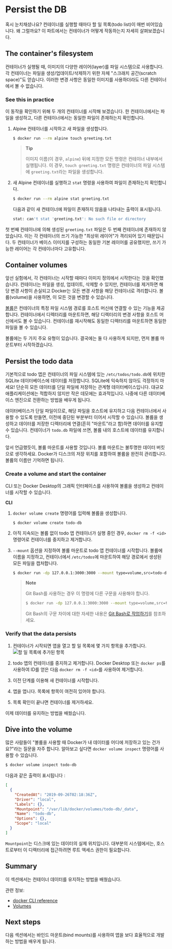 # Persist the DB

혹시 눈치채셨나요? 컨테이너를 실행할 때마다 할 일 목록(todo list)이 매번 비어있습니다. 왜 그럴까요? 이 파트에서는 컨테이너가 어떻게 작동하는지 자세히 살펴보겠습니다.

## The container's filesystem

컨테이너가 실행될 때, 이미지의 다양한 레이어(layer)를 파일 시스템으로 사용합니다. 각 컨테이너는 파일을 생성/업데이트/삭제하기 위한 자체 "스크래치 공간(scratch space)"도 얻습니다. 이러한 변경 사항은 동일한 이미지를 사용하더라도 다른 컨테이너에서 볼 수 없습니다.

### See this in practice

이 동작을 확인하기 위해 두 개의 컨테이너를 시작해 보겠습니다. 한 컨테이너에서는 파일을 생성하고, 다른 컨테이너에서는 동일한 파일이 존재하는지 확인합니다.

1. Alpine 컨테이너를 시작하고 새 파일을 생성합니다.

   ```bash
   $ docker run --rm alpine touch greeting.txt
   ```

   > **Tip**
   >
   > 이미지 이름(이 경우, `alpine`) 뒤에 지정한 모든 명령은 컨테이너 내부에서 실행됩니다. 이 경우, `touch greeting.txt` 명령은 컨테이너의 파일 시스템에 `greeting.txt`라는 파일을 생성합니다.

2. 새 Alpine 컨테이너를 실행하고 `stat` 명령을 사용하여 파일이 존재하는지 확인합니다.

   ```bash
   $ docker run --rm alpine stat greeting.txt
   ```

   다음과 같이 새 컨테이너에 파일이 존재하지 않음을 나타내는 출력이 표시됩니다.

   ```bash
   stat: can't stat 'greeting.txt': No such file or directory
   ```

첫 번째 컨테이너에 의해 생성된 `greeting.txt` 파일은 두 번째 컨테이너에 존재하지 않았습니다. 이는 각 컨테이너의 쓰기 가능한 "최상위 레이어"가 격리되어 있기 때문입니다. 두 컨테이너가 베이스 이미지를 구성하는 동일한 기본 레이어를 공유했지만, 쓰기 가능한 레이어는 각 컨테이너마다 고유합니다.

## Container volumes

앞선 실험에서, 각 컨테이너는 시작할 때마다 이미지 정의에서 시작한다는 것을 확인했습니다. 컨테이너는 파일을 생성, 업데이트, 삭제할 수 있지만, 컨테이너를 제거하면 해당 변경 사항이 손실되고 Docker는 모든 변경 사항을 해당 컨테이너로 격리합니다. 볼륨(volume)을 사용하면, 이 모든 것을 변경할 수 있습니다.

[볼륨](https://docs.docker.com/engine/storage/volumes/)은 컨테이너의 특정 파일 시스템 경로를 호스트 머신에 연결할 수 있는 기능을 제공합니다. 컨테이너에서 디렉터리를 마운트하면, 해당 디렉터리의 변경 사항을 호스트 머신에서도 볼 수 있습니다. 컨테이너를 재시작해도 동일한 디렉터리를 마운트하면 동일한 파일을 볼 수 있습니다.

볼륨에는 두 가지 주요 유형이 있습니다. 결국에는 둘 다 사용하게 되지만, 먼저 볼륨 마운트부터 시작하겠습니다.

## Persist the todo data

기본적으로 todo 앱은 컨테이너의 파일 시스템에 있는 `/etc/todos/todo.db`에 위치한 SQLite 데이터베이스에 데이터를 저장합니다. SQLite에 익숙하지 않아도 걱정하지 마세요! 단순히 모든 데이터를 단일 파일에 저장하는 관계형 데이터베이스입니다. 대규모 애플리케이션에는 적합하지 않지만 작은 데모에는 효과적입니다. 나중에 다른 데이터베이스 엔진으로 전환하는 방법을 배우게 됩니다.

데이터베이스가 단일 파일이므로, 해당 파일을 호스트에 유지하고 다음 컨테이너에서 사용할 수 있도록 만들면, 이전에 중단된 부분부터 이어서 시작할 수 있습니다. 볼륨을 생성하고 데이터를 저장한 디렉터리에 연결(흔히 "마운트"라고 함)하면 데이터를 유지할 수 있습니다. 컨테이너가 `todo.db` 파일에 쓰면, 볼륨 내의 호스트에 데이터를 유지합니다.

앞서 언급했듯이, 볼륨 마운트를 사용할 것입니다. 볼륨 마운트는 불투명한 데이터 버킷으로 생각하세요. Docker가 디스크의 저장 위치를 포함하여 볼륨을 완전히 관리합니다. 볼륨의 이름만 기억하면 됩니다.

### Create a volume and start the container

CLI 또는 Docker Desktop의 그래픽 인터페이스를 사용하여 볼륨을 생성하고 컨테이너를 시작할 수 있습니다.

**CLI**

1. `docker volume create` 명령어를 입력해 볼륨을 생성합니다.

   ```bash
   $ docker volume create todo-db
   ```

2. 아직 지속되는 볼륨 없이 todo 앱 컨테이너가 실행 중인 경우, `docker rm -f <id>` 명령어로 컨테이너를 중지하고 제거합니다.

3. `--mount` 옵션을 지정하여 볼륨 마운트로 todo 앱 컨테이너를 시작합니다. 볼륨에 이름을 지정하고, 컨테이너에서 `/etc/todos`에 마운트하여 해당 경로에서 생성된 모든 파일을 캡처합니다.

   ```bash
   $ docker run -dp 127.0.0.1:3000:3000 --mount type=volume,src=todo-db,target=/etc/todos getting-started
   ```

   > **Note**
   >
   > Git Bash를 사용하는 경우 이 명령에 다른 구문을 사용해야 합니다.
   >
   > ```bash
   > $ docker run -dp 127.0.0.1:3000:3000 --mount type=volume,src=todo-db,target=//etc/todos getting-started
   > ```
   >
   > Git Bash의 구문 차이에 대한 자세한 내용은 [Git Bash로 작업하기](https://docs.docker.com/desktop/troubleshoot-and-support/troubleshoot/topics/#docker-commands-failing-in-git-bash)를 참조하세요.

### Verify that the data persists

1. 컨테이너가 시작되면 앱을 열고 할 일 목록에 몇 가지 항목을 추가합니다.
   ![할 일 목록에 추가된 항목](https://docs.docker.com/get-started/workshop/images/items-added.webp)

2. todo 앱의 컨테이너를 중지하고 제거합니다. Docker Desktop 또는 `docker ps`를 사용하여 ID를 얻은 다음 `docker rm -f <id>`를 사용하여 제거합니다.

3. 이전 단계를 이용해 새 컨테이너를 시작합니다.

4. 앱을 엽니다. 목록에 항목이 여전히 있어야 합니다.

5. 목록 확인이 끝나면 컨테이너를 제거하세요.

이제 데이터를 유지하는 방법을 배웠습니다.

## Dive into the volume

많은 사람들이 "볼륨을 사용할 때 Docker가 내 데이터를 어디에 저장하고 있는 건가요?"라는 질문을 자주 합니다. 알아보고 싶다면 `docker volume inspect` 명령어를 사용할 수 있습니다.

```bash
$ docker volume inspect todo-db
```

다음과 같은 출력이 표시됩니다 :

```json
[
  {
    "CreatedAt": "2019-09-26T02:18:36Z",
    "Driver": "local",
    "Labels": {},
    "Mountpoint": "/var/lib/docker/volumes/todo-db/_data",
    "Name": "todo-db",
    "Options": {},
    "Scope": "local"
  }
]
```

`Mountpoint`는 디스크에 있는 데이터의 실제 위치입니다. 대부분의 시스템에서는, 호스트로부터 이 디렉터리에 접근하려면 루트 액세스 권한이 필요합니다.

## Summary

이 섹션에서는 컨테이너 데이터를 유지하는 방법을 배웠습니다.

관련 정보:

- [docker CLI reference](https://docs.docker.com/reference/cli/docker/)
- [Volumes](https://docs.docker.com/engine/storage/volumes/)

## Next steps

다음 섹션에서는 바인드 마운트(bind mounts)를 사용하여 앱을 보다 효율적으로 개발하는 방법을 배우게 됩니다.

<button-component href="/#/get-started/workshop/06_bind_mounts" title="Use bind mounts" />